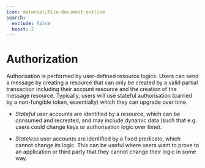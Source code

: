 ```yaml
---
icon: material/file-document-outline
search:
  exclude: false
  boost: 2
---
```


# Authorization

Authorisation is performed by user-defined resource logics. Users can send a
message by creating a resource that can only be created by a valid partial
transaction including their account resource and the creation of the message
resource. Typically, users will use stateful authorisation (carried by a
non-fungible token, essentially) which they can upgrade over time.

- *Stateful* user accounts are identified by a resource, which can be consumed
  and recreated, and may include dynamic data (such that e.g. users could change
  keys or authorisation logic over time).

- *Stateless* user accounts are identified by a fixed predicate, which cannot
  change its logic. This can be useful where users want to prove to an
  application or third party that they cannot change their logic in some way.
